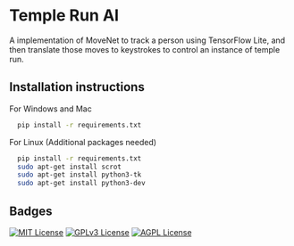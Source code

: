 # Temple Run AI

A implementation of MoveNet to track a person using TensorFlow Lite, and then translate those moves to keystrokes to control an instance of temple run. 

## Installation instructions
For Windows and Mac 
```bash
  pip install -r requirements.txt
```
For Linux (Additional packages needed)
```bash
  pip install -r requirements.txt
  sudo apt-get install scrot
  sudo apt-get install python3-tk
  sudo apt-get install python3-dev
```
## Badges

[![MIT License](https://img.shields.io/badge/License-MIT-green.svg)](https://choosealicense.com/licenses/mit/)
[![GPLv3 License](https://img.shields.io/badge/License-GPL%20v3-yellow.svg)](https://opensource.org/licenses/)
[![AGPL License](https://img.shields.io/badge/license-AGPL-blue.svg)](http://www.gnu.org/licenses/agpl-3.0)

